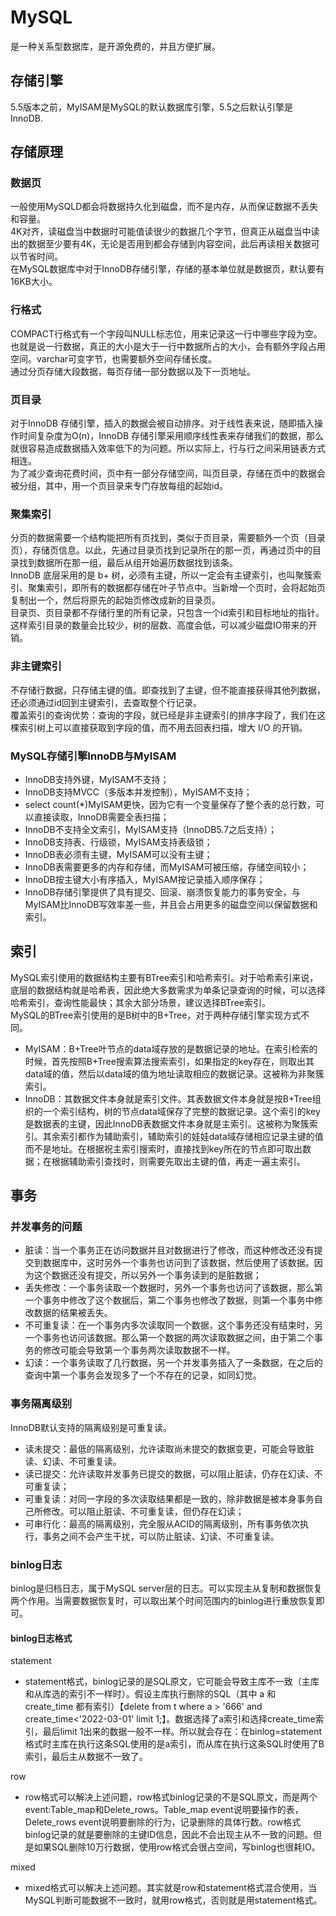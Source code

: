 # MySQL
是一种关系型数据库，是开源免费的，并且方便扩展。
## 存储引擎
5.5版本之前，MyISAM是MySQL的默认数据库引擎，5.5之后默认引擎是InnoDB.
## 存储原理
### 数据页
一般使用MySQLD都会将数据持久化到磁盘，而不是内存，从而保证数据不丢失和容量。  
4K对齐，读磁盘当中数据时可能值读很少的数据几个字节，但真正从磁盘当中读出的数据至少要有4K，无论是否用到都会存储到内容空间，此后再读相关数据可以节省时间。  
在MySQL数据库中对于InnoDB存储引擎，存储的基本单位就是数据页，默认要有16KB大小。
### 行格式
COMPACT行格式有一个字段叫NULL标志位，用来记录这一行中哪些字段为空。也就是说一行数据，真正的大小是大于一行中数据所占的大小，会有额外字段占用空间。varchar可变字节，也需要额外空间存储长度。  
通过分页存储大段数据，每页存储一部分数据以及下一页地址。
### 页目录
对于InnoDB 存储引擎，插入的数据会被自动排序。对于线性表来说，随即插入操作时间复杂度为O(n)，InnoDB 存储引擎采用顺序线性表来存储我们的数据，那么就很容易造成数据插入效率低下的为问题。所以实际上，行与行之间采用链表方式相连。  
为了减少查询花费时间，页中有一部分存储空间，叫页目录，存储在页中的数据会被分组，其中，用一个页目录来专门存放每组的起始id。
### 聚集索引
分页的数据需要一个结构能把所有页找到，类似于页目录，需要额外一个页（目录页），存储页信息。以此，先通过目录页找到记录所在的那一页，再通过页中的目录找到数据所在那一组，最后从组开始遍历数据找到该条。  
InnoDB 底层采用的是 b+ 树，必须有主键，所以一定会有主键索引，也叫聚簇索引、聚集索引，即所有的数据都存储在叶子节点中。当新增一个页时，会将起始页复制出一个，然后将原先的起始页修改成新的目录页。  
目录页、页目录都不存储行里的所有记录，只包含一个id索引和目标地址的指针。这样索引目录的数量会比较少，树的层数、高度会低，可以减少磁盘IO带来的开销。
### 非主键索引
不存储行数据，只存储主键的值。即查找到了主键，但不能直接获得其他列数据，还必须通过id回到主键索引，去查取整个行记录。  
覆盖索引的查询优势：查询的字段，就已经是非主键索引的排序字段了，我们在这棵索引树上可以直接获取到字段的值，而不用去回表扫描，增大 I/O 的开销。
### MySQL存储引擎InnoDB与MyISAM
* InnoDB支持外键，MyISAM不支持；
* InnoDB支持MVCC（多版本并发控制），MyISAM不支持；
* select count(*)MyISAM更快，因为它有一个变量保存了整个表的总行数，可以直接读取，InnoDB需要全表扫描；
* InnoDB不支持全文索引，MyISAM支持（InnoDB5.7之后支持）；
* InnoDB支持表、行级锁，MyISAM支持表级锁；
* InnoDB表必须有主键，MyISAM可以没有主键；
* InnoDB表需要更多的内存和存储，而MyISAM可被压缩，存储空间较小；
* InnoDB按主键大小有序插入，MyISAM按记录插入顺序保存；
* InnoDB存储引擎提供了具有提交、回滚、崩溃恢复能力的事务安全，与MyISAM比InnoDB写效率差一些，并且会占用更多的磁盘空间以保留数据和索引。
## 索引
MySQL索引使用的数据结构主要有BTree索引和哈希索引。对于哈希索引来说，底层的数据结构就是哈希表，因此绝大多数需求为单条记录查询的时候，可以选择哈希索引，查询性能最快；其余大部分场景，建议选择BTree索引。  
MySQL的BTree索引使用的是B树中的B+Tree，对于两种存储引擎实现方式不同。
* MyISAM：B+Tree叶节点的data域存放的是数据记录的地址。在索引检索的时候，首先按照B+Tree搜索算法搜索索引，如果指定的key存在，则取出其data域的值，然后以data域的值为地址读取相应的数据记录。这被称为非聚簇索引。
* InnoDB：其数据文件本身就是索引文件。其表数据文件本身就是按B+Tree组织的一个索引结构，树的节点data域保存了完整的数据记录。这个索引的key是数据表的主键，因此InnoDB表数据文件本身就是主索引。这被称为聚簇索引。其余索引都作为辅助索引，辅助索引的娃娃data域存储相应记录主键的值而不是地址。在根据祝主索引搜索时，直接找到key所在的节点即可取出数据；在根据辅助索引查找时，则需要先取出主键的值，再走一遍主索引。
## 事务
### 并发事务的问题
* 脏读：当一个事务正在访问数据并且对数据进行了修改，而这种修改还没有提交到数据库中，这时另外一个事务也访问到了该数据，然后使用了该数据。因为这个数据还没有提交，所以另外一个事务读到的是脏数据；
* 丢失修改：一个事务读取一个数据时，另外一个事务也访问了该数据，那么第一个事务中修改了这个数据后，第二个事务也修改了数据，则第一个事务中修改数据的结果被丢失。
* 不可重复读：在一个事务内多次读取同一个数据，这个事务还没有结束时，另一个事务也访问该数据。那么第一个数据的两次读取数据之间，由于第二个事务的修改可能会导致第一个事务两次读取数据不一样。
* 幻读：一个事务读取了几行数据，另一个并发事务插入了一条数据，在之后的查询中第一个事务会发现多了一个不存在的记录，如同幻觉。
### 事务隔离级别
InnoDB默认支持的隔离级别是可重复读。
* 读未提交：最低的隔离级别，允许读取尚未提交的数据变更，可能会导致脏读、幻读、不可重复读。
* 读已提交：允许读取并发事务已提交的数据，可以阻止脏读，仍存在幻读、不可重复读；
* 可重复读：对同一字段的多次读取结果都是一致的，除非数据是被本身事务自己所修改。可以阻止脏读、不可重复读，但仍存在幻读；
* 可串行化：最高的隔离级别，完全服从ACID的隔离级别，所有事务依次执行，事务之间不会产生干扰，可以防止脏读、幻读、不可重复读。

### binlog日志
binlog是归档日志，属于MySQL server层的日志。可以实现主从复制和数据恢复两个作用。当需要数据恢复时，可以取出某个时间范围内的binlog进行重放恢复即可。
#### binlog日志格式
statement
* statement格式，binlog记录的是SQL原文，它可能会导致主库不一致（主库和从库选的索引不一样时）。假设主库执行删除的SQL（其中 a 和 create_time 都有索引）【delete from t where a > '666' and create_time<'2022-03-01' limit 1;】。数据选择了a索引和选择create_time索引，最后limit 1出来的数据一般不一样。所以就会存在：在binlog=statement格式时主库在执行这条SQL使用的是a索引，而从库在执行这条SQL时使用了B索引，最后主从数据不一致了。

row
* row格式可以解决上述问题，row格式binlog记录的不是SQL原文，而是两个event:Table_map和Delete_rows。Table_map event说明要操作的表，Delete_rows event说明要删除的行为，记录删除的具体行数。row格式binlog记录的就是要删除的主键ID信息，因此不会出现主从不一致的问题。但是如果SQL删除10万行数据，使用row格式会很占空间，写binlog也很耗IO。

mixed
* mixed格式可以解决上述问题。其实就是row和statement格式混合使用，当MySQL判断可能数据不一致时，就用row格式，否则就是用statement格式。